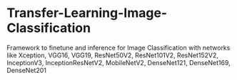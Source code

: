 # Transfer-Learning-Image-Classification
Framework to finetune and inference for Image Classification with networks like Xception, VGG16, VGG19,  ResNet50V2, ResNet101V2, ResNet152V2, InceptionV3, InceptionResNetV2, MobileNetV2, DenseNet121, DenseNet169, DenseNet201
